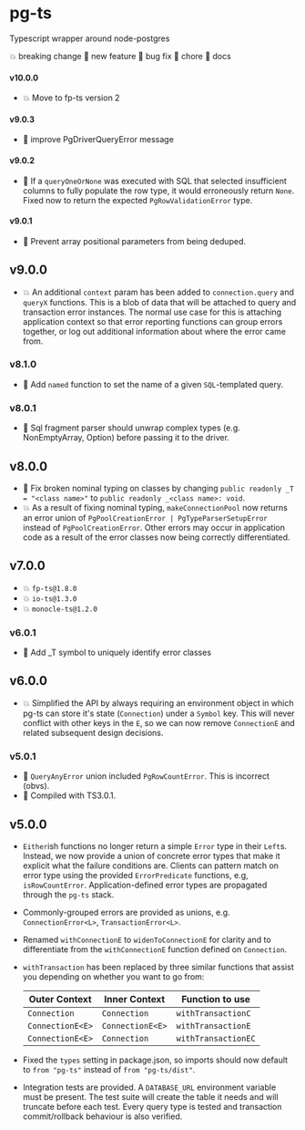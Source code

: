 # pg-ts
Typescript wrapper around node-postgres

:boom: breaking change
:rocket: new feature
:bug: bug fix
:wrench: chore
:notebook: docs

#### v10.0.0

- :boom: Move to fp-ts version 2

#### v9.0.3
- :wrench: improve PgDriverQueryError message

#### v9.0.2
- :bug: If a `queryOneOrNone` was executed with SQL that selected insufficient columns to fully
  populate the row type, it would erroneously return `None`. Fixed now to return the expected
  `PgRowValidationError` type.

#### v9.0.1
- :bug: Prevent array positional parameters from being deduped.

## v9.0.0
- :boom: An additional `context` param has been added to `connection.query` and `queryX`
  functions. This is a blob of data that will be attached to query and transaction error instances.
  The normal use case for this is attaching application context so that error reporting functions
  can group errors together, or log out additional information about where the error came from.

### v8.1.0
- :rocket: Add `named` function to set the name of a given `SQL`-templated query.

### v8.0.1
- :bug: Sql fragment parser should unwrap complex types (e.g. NonEmptyArray, Option) before
  passing it to the driver.

## v8.0.0
- :bug: Fix broken nominal typing on classes by changing `public readonly _T = "<class name>"`
  to `public readonly _<class name>: void`.
- :boom: As a result of fixing nominal typing, `makeConnectionPool` now returns an error union
  of `PgPoolCreationError | PgTypeParserSetupError` instead of `PgPoolCreationError`. Other errors
  may occur in application code as a result of the error classes now being correctly differentiated.

## v7.0.0
- :boom: `fp-ts@1.8.0`
- :boom: `io-ts@1.3.0`
- :boom: `monocle-ts@1.2.0`

### v6.0.1
- :wrench: Add _T symbol to uniquely identify error classes

## v6.0.0
- :boom: Simplified the API by always requiring an environment object in which pg-ts can
  store it's state (`Connection`) under a `Symbol` key. This will never conflict with other
  keys in the `E`, so we can now remove `ConnectionE` and related subsequent design decisions.

### v5.0.1
- :bug: `QueryAnyError` union included `PgRowCountError`. This is incorrect (obvs).
- :wrench: Compiled with TS3.0.1.

## v5.0.0
- `Either`ish functions no longer return a simple `Error` type in their `Left`s. Instead, we now
  provide a union of concrete error types that make it explicit what the failure conditions are.
  Clients can pattern match on error type using the provided `ErrorPredicate` functions, e.g,
  `isRowCountError`. Application-defined error types are propagated through the `pg-ts` stack.
- Commonly-grouped errors are provided as unions, e.g. `ConnectionError<L>`, `TransactionError<L>`.
- Renamed `withConnectionE` to `widenToConnectionE` for clarity and to differentiate from the
  `withConnectionE` function defined on `Connection`.
- `withTransaction` has been replaced by three similar functions that assist you depending on
   whether you want to go from:

     | Outer Context    | Inner Context    | Function to use     |
     |------------------|------------------|---------------------|
     | `Connection`     | `Connection`     | `withTransactionC`  |
     | `ConnectionE<E>` | `ConnectionE<E>` | `withTransactionE`  |
     | `ConnectionE<E>` | `Connection`     | `withTransactionEC` |

- Fixed the `types` setting in package.json, so imports should now default to `from "pg-ts"`
  instead of `from "pg-ts/dist"`.
- Integration tests are provided. A `DATABASE_URL` environment variable must be present. The test
  suite will create the table it needs and will truncate before each test. Every query type is
  tested and transaction commit/rollback behaviour is also verified.
